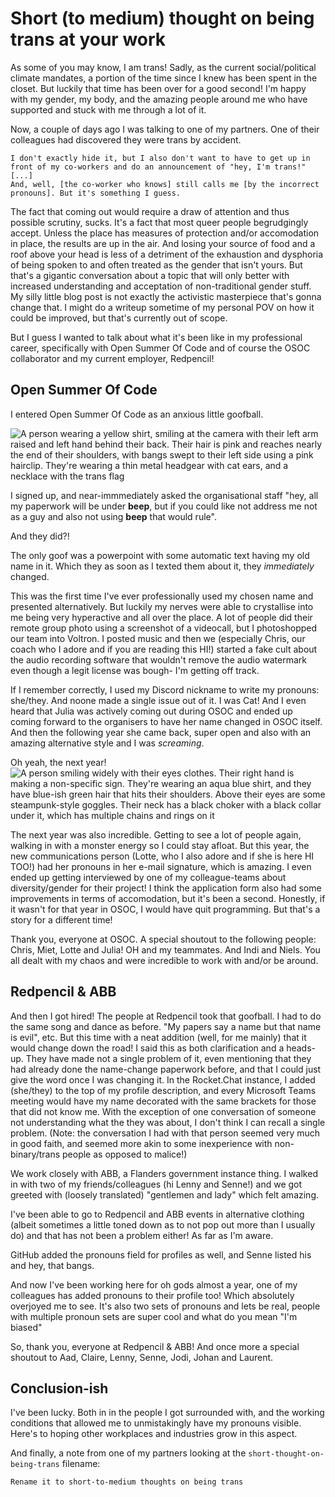 # Short (to medium) thought on being trans at your work

As some of you may know, I am trans! Sadly, as the current social/political climate mandates, a portion of the time since I knew has been spent in the closet. But luckily that time has been over for a good second! I'm happy with my gender, my body, and the amazing people around me who have supported and stuck with me through a lot of it.

Now, a couple of days ago I was talking to one of my partners. One of their colleagues had discovered they were trans by accident. 

    I don't exactly hide it, but I also don't want to have to get up in front of my co-workers and do an announcement of "hey, I'm trans!"
    [...]
    And, well, [the co-worker who knows] still calls me [by the incorrect pronouns]. But it's something I guess.

The fact that coming out would require a draw of attention and thus possible scrutiny, sucks. It's a fact that most queer people begrudgingly accept. Unless the place has measures of protection and/or accomodation in place, the results are up in the air. And losing your source of food and a roof above your head is less of a detriment of the exhaustion and dysphoria of being spoken to and often treated as the gender that isn't yours. But that's a gigantic conversation about a topic that will only better with increased understanding and acceptation of non-traditional gender stuff. My silly little blog post is not exactly the activistic masterpiece that's gonna change that. I might do a writeup sometime of my personal POV on how it could be improved, but that's currently out of scope.

But I guess I wanted to talk about what it's been like in my professional career, specifically with Open Summer Of Code and of course the OSOC collaborator and my current employer, Redpencil!

## Open Summer Of Code
I entered Open Summer Of Code as an anxious little goofball.

![A person wearing a yellow shirt, smiling at the camera with their left arm raised and left hand behind their back. Their hair is pink and reaches nearly the end of their shoulders, with bangs swept to their left side using a pink hairclip. They're wearing a thin metal headgear with cat ears, and a necklace with the trans flag](https://osoc.be/_next/image?url=%2Feditions%2F2021%2Fparticipants%2Fcat-catry.jpg&w=640&q=75)

I signed up, and near-immmediately asked the organisational staff "hey, all my paperwork will be under **beep**, but if you could like not address me not as a guy and also not using **beep** that would rule".

And they did?!

The only goof was a powerpoint with some automatic text having my old name in it. Which they as soon as I texted them about it, they *immediately* changed.

This was the first time I've ever professionally used my chosen name and presented alternatively. But luckily my nerves were able to crystallise into me being very hyperactive and all over the place. A lot of people did their remote group photo using a screenshot of a videocall, but I photoshopped our team into Voltron. I posted music and then we (especially Chris, our coach who I adore and if you are reading this HI!) started a fake cult about the audio recording software that wouldn't remove the audio watermark even though a legit license was bough- I'm getting off track.

If I remember correctly, I used my Discord nickname to write my pronouns: she/they. And noone made a single issue out of it. I was Cat! And I even heard that Julia was actively coming out during OSOC and ended up coming forward to the organisers to have her name changed in OSOC itself. And then the following year she came back, super open and also with an amazing alternative style and I was *screaming*.

Oh yeah, the next year!
![A person smiling widely with their eyes clothes. Their right hand is making a non-specific sign. They're wearing an aqua blue shirt, and they have blue-ish green hair that hits their shoulders. Above their eyes are some steampunk-style goggles. Their neck has a black choker with a black collar under it, which has multiple chains and rings on it](https://osoc.be/_next/image?url=%2Feditions%2F2022%2Fparticipants%2Fcat-catry.jpg&w=640&q=75)

The next year was also incredible. Getting to see a lot of people again, walking in with a monster energy so I could stay afloat. But this year, the new communications person (Lotte, who I also adore and if she is here HI TOO!) had her pronouns in her e-mail signature, which is amazing. I even ended up getting interviewed by one of my colleague-teams about diversity/gender for their project! I think the application form also had some improvements in terms of accomodation, but it's been a second. Honestly, if it wasn't for that year in OSOC, I would have quit programming. But that's a story for a different time!

Thank you, everyone at OSOC. A special shoutout to the following people: Chris, Miet, Lotte and Julia! OH and my teammates. And Indi and Niels. You all dealt with my chaos and were incredible to work with and/or be around.


## Redpencil & ABB
And then I got hired! The people at Redpencil took that goofball. I had to do the same song and dance as before. "My papers say a name but that name is evil", etc. But this time with a neat addition (well, for me mainly) that it would change down the road! I said this as both clarification and a heads-up. They have made not a single problem of it, even mentioning that they had already done the name-change paperwork before, and that I could just give the word once I was changing it. In the Rocket.Chat instance, I added (she/they) to the top of my profile description, and every Microsoft Teams meeting would have my name decorated with the same brackets for those that did not know me. With the exception of one conversation of someone not understanding what the they was about, I don't think I can recall a single problem. (Note: the conversation I had with that person seemed very much in good faith, and seemed more akin to some inexperience with non-binary/trans people as opposed to malice!)

We work closely with ABB, a Flanders government instance thing. I walked in with two of my friends/colleagues (hi Lenny and Senne!) and we got greeted with (loosely translated) "gentlemen and lady" which felt amazing.

I've been able to go to Redpencil and ABB events in alternative clothing (albeit sometimes a little toned down as to not pop out more than I usually do) and that has not been a problem either! As far as I'm aware.

GitHub added the pronouns field for profiles as well, and Senne listed his and hey, that bangs.

And now I've been working here for oh gods almost a year, one of my colleagues has added pronouns to their profile too! Which absolutely overjoyed me to see. It's also two sets of pronouns and lets be real, people with multiple pronoun sets are super cool and what do you mean "I'm biased"

So, thank you, everyone at Redpencil & ABB! And once more a special shoutout to Aad, Claire, Lenny, Senne, Jodi, Johan and Laurent.


## Conclusion-ish
I've been lucky. Both in in the people I got surrounded with, and the working conditions that allowed me to unmistakingly have my pronouns visible. Here's to hoping other workplaces and industries grow in this aspect.


And finally, a note from one of my partners looking at the `short-thought-on-being-trans` filename:

    Rename it to short-to-medium thoughts on being trans
